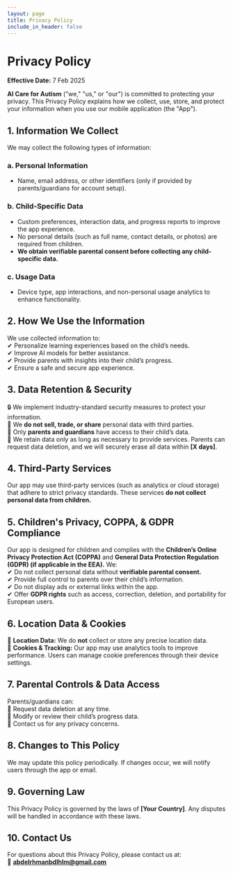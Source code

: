 ```yaml
---
layout: page
title: Privacy Policy
include_in_header: false
---
```


# **Privacy Policy**  
**Effective Date:** 7 Feb 2025  

**AI Care for Autism** ("we," "us," or "our") is committed to protecting your privacy. This Privacy Policy explains how we collect, use, store, and protect your information when you use our mobile application (the "App").  

## **1. Information We Collect**  
We may collect the following types of information:  

### **a. Personal Information**  
- Name, email address, or other identifiers (only if provided by parents/guardians for account setup).  

### **b. Child-Specific Data**  
- Custom preferences, interaction data, and progress reports to improve the app experience.  
- No personal details (such as full name, contact details, or photos) are required from children.  
- **We obtain verifiable parental consent before collecting any child-specific data.**  

### **c. Usage Data**  
- Device type, app interactions, and non-personal usage analytics to enhance functionality.  

## **2. How We Use the Information**  
We use collected information to:  
✔ Personalize learning experiences based on the child’s needs.  
✔ Improve AI models for better assistance.  
✔ Provide parents with insights into their child’s progress.  
✔ Ensure a safe and secure app experience.  

## **3. Data Retention & Security**  
🔒 We implement industry-standard security measures to protect your information.  
🚫 We **do not sell, trade, or share** personal data with third parties.  
🔐 Only **parents and guardians** have access to their child’s data.  
📅 We retain data only as long as necessary to provide services. Parents can request data deletion, and we will securely erase all data within **[X days]**.  

## **4. Third-Party Services**  
Our app may use third-party services (such as analytics or cloud storage) that adhere to strict privacy standards. These services **do not collect personal data from children.**  

## **5. Children's Privacy, COPPA, & GDPR Compliance**  
Our app is designed for children and complies with the **Children’s Online Privacy Protection Act (COPPA)** and **General Data Protection Regulation (GDPR) (if applicable in the EEA).** We:  
✔ Do not collect personal data without **verifiable parental consent.**  
✔ Provide full control to parents over their child’s information.  
✔ Do not display ads or external links within the app.  
✔ Offer **GDPR rights** such as access, correction, deletion, and portability for European users.  

## **6. Location Data & Cookies**  
📍 **Location Data:** We do **not** collect or store any precise location data.  
🍪 **Cookies & Tracking:** Our app may use analytics tools to improve performance. Users can manage cookie preferences through their device settings.  

## **7. Parental Controls & Data Access**  
Parents/guardians can:  
🔹 Request data deletion at any time.  
🔹 Modify or review their child’s progress data.  
🔹 Contact us for any privacy concerns.  

## **8. Changes to This Policy**  
We may update this policy periodically. If changes occur, we will notify users through the app or email.  

## **9. Governing Law**  
This Privacy Policy is governed by the laws of **[Your Country]**. Any disputes will be handled in accordance with these laws.  

## **10. Contact Us**  
For questions about this Privacy Policy, please contact us at:  
📧 **abdelrhmanbdlhlm@gmail.com**  
